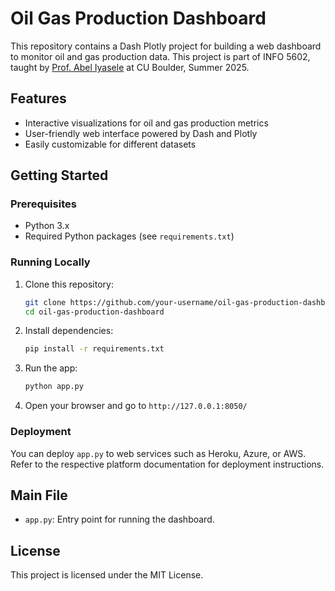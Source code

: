 # Oil Gas Production Dashboard
This repository contains a Dash Plotly project for building a web dashboard to monitor oil and gas production data. This project is part of INFO 5602, taught by [Prof. Abel Iyasele](https://www.colorado.edu/cmci/people/information-science/abel-iyasele) at CU Boulder, Summer 2025.

## Features

- Interactive visualizations for oil and gas production metrics
- User-friendly web interface powered by Dash and Plotly
- Easily customizable for different datasets

## Getting Started

### Prerequisites

- Python 3.x
- Required Python packages (see `requirements.txt`)

### Running Locally

1. Clone this repository:
    ```bash
    git clone https://github.com/your-username/oil-gas-production-dashboard.git
    cd oil-gas-production-dashboard
    ```
2. Install dependencies:
    ```bash
    pip install -r requirements.txt
    ```
3. Run the app:
    ```bash
    python app.py
    ```
4. Open your browser and go to `http://127.0.0.1:8050/`

### Deployment

You can deploy `app.py` to web services such as Heroku, Azure, or AWS. Refer to the respective platform documentation for deployment instructions.

## Main File

- `app.py`: Entry point for running the dashboard.

## License

This project is licensed under the MIT License.
